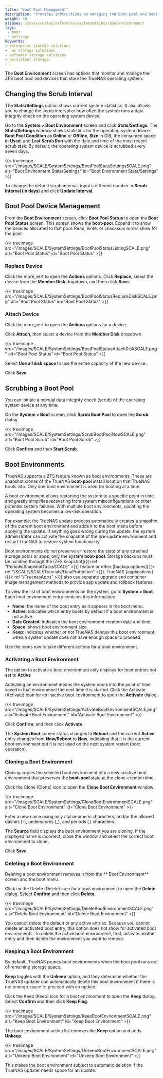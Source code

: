 ```yaml
---
title: "Boot Pool Management"
description: "Provides instructions on managing the boot pool and boot environments in TrueNAS."
weight: 40
aliases: /scale/scaleuireference/systemsettings/bootenvironment/
tags:
 - boot
 - settings
keywords:
- enterprise storage solutions
- nas storage solutions
- software storage solutions
- persistent storage
---
```


The **Boot Environment** screen has options that monitor and manage the ZFS boot pool and devices that store the TrueNAS operating system.

## Changing the Scrub Interval

The **Stats/Settings** option shows current system statistics. It also allows you to change the scrub interval or how often the system runs a data integrity check on the operating system device.

Go to the **System > Boot Environment** screen and click **Stats/Settings**.
The **Stats/Settings** window shows statistics for the operating system device: **Boot Pool Condition** as **Online** or **Offline**, **Size** in GiB, the consumed space in **Used**, and **Last Scrub Run** with the date and time of the most recent scrub task.
By default, the operating system device is scrubbed every seven days.

{{< trueimage src="/images/SCALE/SystemSettings/BootPoolStatsSettingsSCALE.png" alt="Boot Environment Stats/Settings" id="Boot Environment Stats/Settings" >}}

To change the default scrub interval, input a different number in **Scrub interval (in days)** and click **Update Interval**.

## Boot Pool Device Management

From the **Boot Environment** screen, click **Boot Pool Status** to open the **Boot Pool Status** screen.
This screen shows the **boot-pool**. Expand it to show the devices allocated to that pool.
Read, write, or checksum errors show for the pool.

{{< trueimage src="/images/SCALE/SystemSettings/BootPoolStatusListingSCALE.png" alt="Boot Pool Status" id="Boot Pool Status" >}}

### Replace Device

Click the <span class="material-icons">more_vert</span> to open the **Actions** options.
Click **Replace**, select the device from the **Member Disk** dropdown, and then click **Save**.

{{< trueimage src="/images/SCALE/SystemSettings/BootPoolStatusReplaceDiskSCALE.png" alt="Boot Pool Status" id="Boot Pool Status" >}}

### Attach Device

Click the <span class="material-icons">more_vert</span> to open the **Actions** options for a device.

Click **Attach**, then select a device from the **Member Disk** dropdown.

{{< trueimage src="/images/SCALE/SystemSettings/BootPoolStatusAttachDiskSCALE.png" alt="Boot Pool Status" id="Boot Pool Status" >}}

Select **Use all disk space** to use the entire capacity of the new device.

Click **Save**.

## Scrubbing a Boot Pool
You can initiate a manual data integrity check (scrub) of the operating system device at any time.

On the **System > Boot** screen, click **Scrub Boot Pool** to open the **Scrub** dialog.

{{< trueimage src="/images/SCALE/SystemSettings/ScrubBootPoolNowSCALE.png" alt="Boot Pool Scrub" id="Boot Pool Scrub" >}}

Click **Confirm** and then **Start Scrub**.

## Boot Environments

TrueNAS supports a ZFS feature known as boot environments.
These are snapshot clones of the TrueNAS **boot-pool** install location that TrueNAS boots into.
Only one boot environment is used for booting at a time.

A boot environment allows restarting the system to a specific point in time and greatly simplifies recovering from system misconfigurations or other potential system failures.
With multiple boot environments, updating the operating system becomes a low-risk operation.

For example, the TrueNAS update process automatically creates a snapshot of the current boot environment and adds it to the boot menu before applying the update.
If anything goes wrong during the update, the system administrator can activate the snapshot of the pre-update environment and restart TrueNAS to restore system functionality.

Boot environments do not preserve or restore the state of any attached storage pools or apps, only the system **boot-pool**.
Storage backups must be handled through the [ZFS snapshot]({{<ref "PeriodicSnapshotTasksSCALE" >}}) feature or other [backup options]({{< ref "/SCALE/SCALETutorials/DataProtection" >}}).
TrueNAS [applications]({{< ref "/TruenasApps" >}}) also use separate upgrade and container image management methods to provide app update and rollback features.

To view the list of boot environments on the system, go to **System > Boot**.
Each boot environment entry contains this information:

* **Name**: the name of the boot entry as it appears in the boot menu.
* **Active**: indicates which entry boots by default if a boot environment is not active.
* **Date Created**: indicates the boot environment creation date and time.
* **Space**: shows boot environment size.
* **Keep**: indicates whether or not TrueNAS deletes this boot environment when a system update does not have enough space to proceed.

Use the icons row to take different actions for a boot environment.

### Activating a Boot Environment

The option to activate a boot environment only displays for boot entries not set to **Active**

Activating an environment means the system boots into the point of time saved in that environment the next time it is started.
Click the <span class="iconify" data-icon="mdi:check-decagram">Activate</span> (Activate) icon for an inactive boot environment to open the **Activate** dialog.

{{< trueimage src="/images/SCALE/SystemSettings/ActivateBootEnvironmentSCALE.png" alt="Activate Boot Environment" id="Activate Boot Environment" >}}

Click **Confirm**, and then click **Activate**.

The **System Boot** screen status changes to **Reboot** and the current **Active** entry changes from **Now/Reboot** to **Now**, indicating that it is the current boot environment but it is not used on the next system restart (boot operation).

### Cloning a Boot Environment

Cloning copies the selected boot environment into a new inactive boot environment that preserves the **boot-pool** state at the clone-creation time.

Click the <span class="iconify" data-icon="mdi:content-copy">Clone</span> (Clone) icon to open the **Clone Boot Environment** window.

{{< trueimage src="/images/SCALE/SystemSettings/CloneBootEnvironmentSCALE.png" alt="Clone Boot Environment" id="Clone Boot Environment" >}}

Enter a new name using only alphanumeric characters, and/or the allowed dashes (-), underscores (_), and periods (.) characters.

The **Source** field displays the boot environment you are cloning. If the displayed name is incorrect, close the window and select the correct boot environment to clone.

Click **Save**.

### Deleting a Boot Environment

Deleting a boot environment removes it from the ** Boot Environment** screen and the boot menu.

Click on the <span class="iconify" data-icon="mdi:delete">Delete</span> (Delete) icon for a boot environment to open the **Delete** dialog.
Select **Confirm** and then click **Delete**.

{{< trueimage src="/images/SCALE/SystemSettings/DeleteBootEnvironmentSCALE.png" alt="Delete Boot Environment" id="Delete Boot Environment" >}}

You cannot delete the default or any active entries.
Because you cannot delete an activated boot entry, this option does not show for activated boot environments.
To delete the active boot environment, first, activate another entry and then delete the environment you want to remove.

### Keeping a Boot Environment

By default, TrueNAS prunes boot environments when the boot pool runs out of remaining storage space.

**Keep** toggles with the **Unkeep** option, and they determine whether the TrueNAS updater can automatically delete this boot environment if there is not enough space to proceed with an update.

Click the <span class="iconify" data-icon="mdi:bookmark">Keep</span> (Keep) icon for a boot environment to open the **Keep** dialog.
Select **Confirm** and then click **Keep Flag**.

{{< trueimage src="/images/SCALE/SystemSettings/KeepBootEnvironmentSCALE.png" alt="Keep Boot Environment" id="Keep Boot Environment" >}}

The boot environment action list removes the **Keep** option and adds **Unkeep**.

{{< trueimage src="/images/SCALE/SystemSettings/UnkeepBootEnvironmentSCALE.png" alt="Unkeep Boot Environment" id="Unkeep Boot Environment" >}}

This makes the boot environment subject to automatic deletion if the TrueNAS updater needs space for an update.
